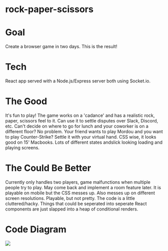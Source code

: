 # rock-paper-scissors

# Goal
Create a browser game in two days. This is the result!

# Tech
React app served with a Node.js/Express server both using Socket.io.

# The Good
It's fun to play!  The game works on a 'cadance' and has a realistic rock, paper, scissors feel to it.
Can use it to settle disputes over Slack, Discord, etc.  Can't decide on where to go for lunch and your coworker is on a different floor?  No problem.  Your friend wants to play Mordou and you want to play Counter-Strike?  Settle it with your virtual hand.
CSS wise, it looks good on 15' Macbooks.
Lots of different states andslick looking loading and playing screens.

# The Could Be Better
Currently only handles two players, game malfunctions when multiple people try to play.  May come back and implement a room feature later.
It is playable on mobile but the CSS messes up.  Also messes up on different screen resolutions.  Playable, but not pretty.
The code is a little cluttered/hacky.  Things that could be seperated into seperate React components are just slapped into a heap of conditional renders.

# Code Diagram
<img src="https://i.kym-cdn.com/entries/icons/original/000/026/862/homer.jpg">
